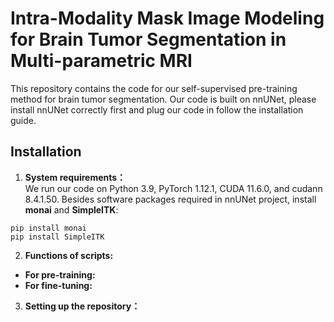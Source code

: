 # Intra-Modality Mask Image Modeling for Brain Tumor Segmentation in Multi-parametric MRI
This repository contains the code for our self-supervised pre-training method for brain tumor segmentation. Our code is built on nnUNet, please install nnUNet correctly first and plug our code in follow the installation guide.
## Installation
1. **System requirements：**  
We run our code on Python 3.9, PyTorch 1.12.1, CUDA 11.6.0, and cudann 8.4.1.50. Besides software packages required in nnUNet project, install **monai** and **SimpleITK**:
```
pip install monai
pip install SimpleITK
```
2. **Functions of scripts:**   
+ **For pre-training:**   
+ **For fine-tuning:**
3. **Setting up the repository：**
